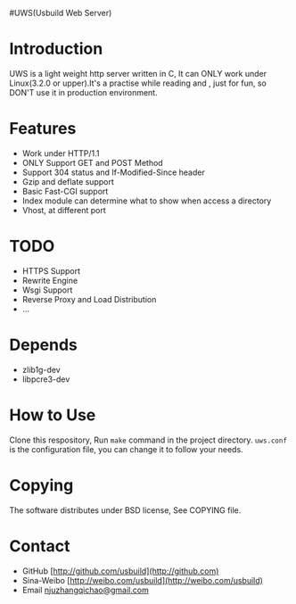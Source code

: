 #UWS(Usbuild Web Server)

Introduction
=================================================
UWS is a light weight http server written in C, It can ONLY work under Linux(3.2.0 or upper).It's a practise while reading <Advanced Programming in Unix Environment> and <Unix Net Programming>, just for fun, so DON'T use it in production environment.

Features
=================================================
* Work under HTTP/1.1
* ONLY Support GET and POST Method
* Support 304 status and If-Modified-Since header
* Gzip and deflate support
* Basic Fast-CGI support
* Index module can determine what to show when access a directory
* Vhost, at different port

TODO
================================================
* HTTPS Support
* Rewrite Engine
* Wsgi Support
* Reverse Proxy and Load Distribution
* ...

Depends
===============================================
* zlib1g-dev
* libpcre3-dev

How to Use
===============================================
Clone this respository, Run `make` command in the project directory. `uws.conf` is the configuration file, you can change it to follow your needs.

Copying
==============================================
The software distributes under BSD license, See COPYING file.

Contact
==============================================
* GitHub [http://github.com/usbuild](http://github.com)
* Sina-Weibo [http://weibo.com/usbuild](http://weibo.com/usbuild)
* Email [njuzhangqichao@gmail.com](mailto:njuzhangqichao@gmail.com)
